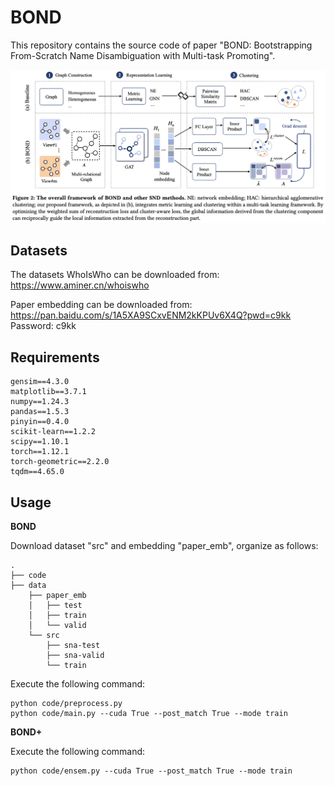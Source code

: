 # BOND
This repository contains the source code of paper "BOND: Bootstrapping From-Scratch Name Disambiguation with Multi-task Promoting".

![Overview](/Bond.png)

## Datasets
The datasets WhoIsWho can be downloaded from: https://www.aminer.cn/whoiswho

Paper embedding can be downloaded from: https://pan.baidu.com/s/1A5XA9SCxvENM2kKPUv6X4Q?pwd=c9kk 
Password: c9kk

## Requirements
    gensim==4.3.0
    matplotlib==3.7.1
    numpy==1.24.3
    pandas==1.5.3
    pinyin==0.4.0
    scikit-learn==1.2.2
    scipy==1.10.1
    torch==1.12.1
    torch-geometric==2.2.0
    tqdm==4.65.0

## Usage

**BOND**

Download dataset "src" and embedding "paper_emb", organize as follows:


    .
    ├── code
    ├── data
        ├── paper_emb
        │   ├── test
        │   ├── train
        │   └── valid
        └── src
            ├── sna-test
            ├── sna-valid
            └── train


Execute the following command:

    python code/preprocess.py 
    python code/main.py --cuda True --post_match True --mode train


**BOND+**

Execute the following command:
```
python code/ensem.py --cuda True --post_match True --mode train
```



